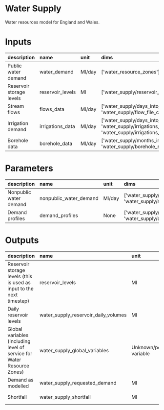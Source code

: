 # Water Supply

Water resources model for England and Wales.

# Inputs

| description              | name             | unit   | dims                                                                                                                 | dtype   |
|:-------------------------|:-----------------|:-------|:---------------------------------------------------------------------------------------------------------------------|:--------|
| Public water demand      | water_demand     | Ml/day | ['water_resource_zones']                                                                                             | float   |
| Reservoir storage levels | reservoir_levels | Ml     | ['water_supply/reservoir_names']                                                                                     | float   |
| Stream flows             | flows_data       | Ml/day | ['water_supply/days_into_year', 'water_supply/flow_file_column_names']                                               | float   |
| Irrigation demand        | irrigations_data | Ml/day | ['water_supply/days_into_year', 'water_supply/irrigations_cams_names', 'water_supply/irrigations_file_column_names'] | float   |
| Borehole data            | borehole_data    | Ml/day | ['water_supply/months_into_year', 'water_supply/borehole_names']                                                     | float   |

# Parameters

| description            | name                   | unit   | dims                                                                 | dtype   |
|:-----------------------|:-----------------------|:-------|:---------------------------------------------------------------------|:--------|
| Nonpublic water demand | nonpublic_water_demand | Ml/day | ['water_supply/cams_names', 'water_supply/nonpublic_use_codes']      | float   |
| Demand profiles        | demand_profiles        | None   | ['water_supply/days_into_year', 'water_supply/demand_profile_zones'] | float   |

# Outputs

| description                                                            | name                                 | unit                      | dims                                                                  | dtype   |
|:-----------------------------------------------------------------------|:-------------------------------------|:--------------------------|:----------------------------------------------------------------------|:--------|
| Reservoir storage levels (this is used as input to the next timestep)  | reservoir_levels                     | Ml                        | ['water_supply/reservoir_names']                                      | float   |
| Daily reservoir levels                                                 | water_supply_reservoir_daily_volumes | Ml                        | ['water_supply/days_into_year', 'water_supply/reservoir_names']       | float   |
| Global variables (including level of service for Water Resource Zones) | water_supply_global_variables        | Unknown/possibly variable | ['water_supply/days_into_year', 'water_supply/global_variable_names'] | float   |
| Demand as modelled                                                     | water_supply_requested_demand        | Ml                        | ['water_supply/days_into_year', 'water_supply/demand_nodes']          | float   |
| Shortfall                                                              | water_supply_shortfall               | Ml                        | ['water_supply/days_into_year', 'water_supply/demand_nodes']          | float   |
